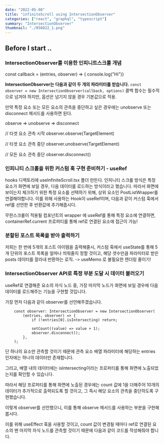 ```yaml
---
date: "2022-05-08"
title: "infiniteScroll using IntersectionObserver"
categories: ["react", "graphql", "typescript"]
summary: "IntersectionObserver"
thumbnail: "./050822_1.png"
---
```


## Before I start ..

### IntersectionObserver를 이용한 인피니트스크롤 개념

const callback = (entries, observer) => { console.log("Hi")}

<b>IntersectionObserver는 다음과 같이 두 개의 파라미터를 받습니다.</b>
`const observer = new IntersectionObserver(callback, options)`
콜백 함수는 필수적으로 넘겨야 하지만, 옵션은 넘기지 않을 경우 기본값으로 적용.

만약 특정 요소 또는 모든 요소의 관측을 중단하고 싶은 경우에는 unobserve 또는 disconnect 메서드를 사용하면 된다.

observe => unobserve => disconnect

// 타겟 요소 관측 시작
observer.observe(TargetElement)

// 타겟 요소 관측 중단
observer.unobserve(TargetElement)

// 모든 요소 관측 중단
observer.disconnect()

### 인피니티 스크롤을 위한 커스텀 훅 구현 준비하기 - useRef

hooks 디렉토리에 useInfiniteScroll.tsx 폴더 만든다.
인피니티 스크롤 방식은 특정 요소가 화면에 보일 경우, 다음 데이터를 로드하는 방식이라고 했습니다.
따라서 화면에 보이는지 체크하기 위한 특정 요소를 선택하기 위해, 상위 요소인 PostListWrapper를 연결해야합니다.
이를 위해 사용하는 Hook이 useRef이며, 다음과 같이 커스텀 훅에서 ref를 선언한 후 반환값에 추가해줍시다.

무한스크롤이 적용될 컴포넌트의 wrapper 에 useRef를 통해 특정 요소에 연결하면, containerRef.current 프로퍼티를 통해 ref로 연결된 요소에 접근이 가능!

### 분할된 포스트 목록을 받아 출력하기

저희는 한 번에 5개의 포스트 아이템을 출력해줄시, 커스텀 훅에서 useState를 통해 5개 단위의 포스트 목록을 얼마나 띄워줄지 정할 것이고, 해당 갯수만큼 파라미터로 받은 posts 데이터를 잘라내 반환하는 로직. -> useMemo 로 불필요한 렌더링 줄이기!

### IntersectionObserver API로 특정 부분 도달 시 데이터 불러오기

useRef로 연결해준 요소의 자식 노드 중, 가장 마지막 노드가 화면에 보일 경우에 다음 데이터를 로드해주는 기능을 구현할 것입니다.

가장 먼저 다음과 같이 observer를 선언해주겠습니다.

```
	const observer: IntersectionObserver = new IntersectionObserver(
		(entries, observer) => {
			if (!entries[0].isIntersecting) return;

			setCount((value) => value + 1);
			observer.disconnect();
		},
	);
```

단 하나의 요소만 관측할 것이기 때문에 관측 요소 배열 파라미터에 해당하는 entries 인자에는 하나의 데이터만 존재합니다.

그리고, 배열 내의 데이터에는 isIntersecting이라는 프로퍼티를 통해 화면에 노출되었는지를 확인할 수 있습니다.

따라서 해당 프로퍼티를 통해 화면에 노출된 경우에는 count 값에 1을 더해주어 10개의 데이터가 추가적으로 출력되도록 할 것이고, 그 즉시 해당 요소의 관측을 중단하도록 구현했습니다.

이렇게 observer를 선언했으니, 이를 통해 observe 메서드를 사용하는 부분을 구현해봅시다.

이를 위해 useEffect 훅을 사용할 것이고, count 값이 변경될 때마다 ref로 연결된 요소의 맨 마지막 자식 노드를 관측할 것이기 때문에 다음과 같이 코드를 작성해줘야 합니다.
